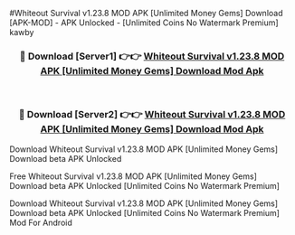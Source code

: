 #Whiteout Survival v1.23.8 MOD APK [Unlimited Money Gems] Download [APK-MOD] - APK Unlocked - [Unlimited Coins No Watermark Premium] kawby



<div align="center">

<h3>🔴 Download [Server1] 👉👉 <a href="https://momento.my/?title=Whiteout_Survival_v1.23.8_MOD_APK_[Unlimited_Money_Gems]_Download">Whiteout Survival v1.23.8 MOD APK [Unlimited Money Gems] Download Mod Apk</a></h3><br>

<h3>🔴 Download [Server2] 👉👉 <a href="https://momento.my/?title=Whiteout_Survival_v1.23.8_MOD_APK_[Unlimited_Money_Gems]_Download">Whiteout Survival v1.23.8 MOD APK [Unlimited Money Gems] Download Mod Apk</a></h3>
</div>



Download Whiteout Survival v1.23.8 MOD APK [Unlimited Money Gems] Download beta APK Unlocked

Free Whiteout Survival v1.23.8 MOD APK [Unlimited Money Gems] Download beta APK Unlocked [Unlimited Coins No Watermark Premium]

Download Whiteout Survival v1.23.8 MOD APK [Unlimited Money Gems] Download beta APK Unlocked [Unlimited Coins No Watermark Premium] Mod For Android
